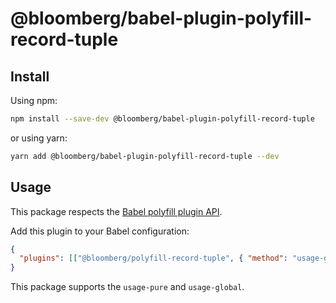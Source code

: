 # @bloomberg/babel-plugin-polyfill-record-tuple

## Install

Using npm:

```sh
npm install --save-dev @bloomberg/babel-plugin-polyfill-record-tuple
```

or using yarn:

```sh
yarn add @bloomberg/babel-plugin-polyfill-record-tuple --dev
```

## Usage

This package respects the [Babel polyfill plugin API](https://github.com/babel/babel-polyfills).

Add this plugin to your Babel configuration:

```json
{
  "plugins": [["@bloomberg/polyfill-record-tuple", { "method": "usage-global" }]]
}
```

This package supports the `usage-pure` and `usage-global`.